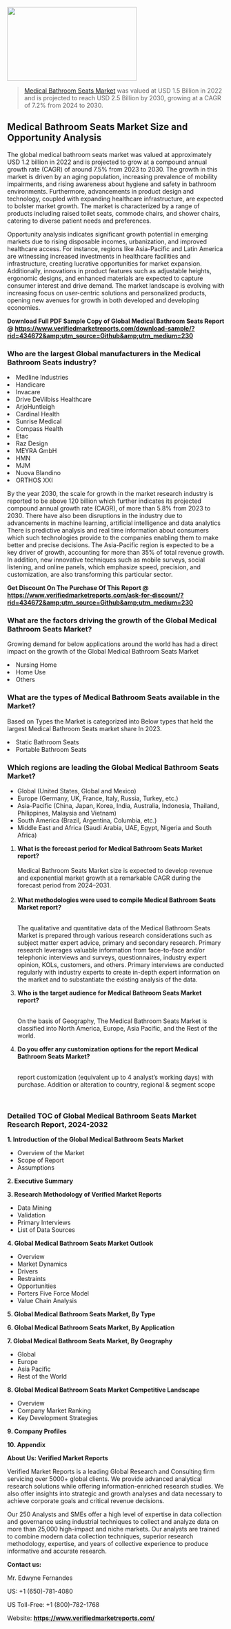 <img src="https://ffe5etoiles.com/wp-content/uploads/2024/12/MST1-300x171.png" alt="" width="300" height="171" class="alignnone size-medium wp-image-20088" /><blockquote><p><p><a href="https://www.verifiedmarketreports.com/download-sample/?rid=434672&utm_source=Github&utm_medium=230" target="_blank">Medical Bathroom Seats Market</a> was valued at USD 1.5 Billion in 2022 and is projected to reach USD 2.5 Billion by 2030, growing at a CAGR of 7.2% from 2024 to 2030.</p></blockquote><p><h2>Medical Bathroom Seats Market Size and Opportunity Analysis</h2> <p>The global medical bathroom seats market was valued at approximately USD 1.2 billion in 2022 and is projected to grow at a compound annual growth rate (CAGR) of around 7.5% from 2023 to 2030. The growth in this market is driven by an aging population, increasing prevalence of mobility impairments, and rising awareness about hygiene and safety in bathroom environments. Furthermore, advancements in product design and technology, coupled with expanding healthcare infrastructure, are expected to bolster market growth. The market is characterized by a range of products including raised toilet seats, commode chairs, and shower chairs, catering to diverse patient needs and preferences.</p> <p>Opportunity analysis indicates significant growth potential in emerging markets due to rising disposable incomes, urbanization, and improved healthcare access. For instance, regions like Asia-Pacific and Latin America are witnessing increased investments in healthcare facilities and infrastructure, creating lucrative opportunities for market expansion. Additionally, innovations in product features such as adjustable heights, ergonomic designs, and enhanced materials are expected to capture consumer interest and drive demand. The market landscape is evolving with increasing focus on user-centric solutions and personalized products, opening new avenues for growth in both developed and developing economies.</p> </p><p class=""><strong>Download Full PDF Sample Copy of Global Medical Bathroom Seats Report @ <a href="https://www.verifiedmarketreports.com/download-sample/?rid=434672&amp;utm_source=Github&amp;utm_medium=230" target="_blank">https://www.verifiedmarketreports.com/download-sample/?rid=434672&amp;utm_source=Github&amp;utm_medium=230</a></strong></p><h3 id="" class="">Who are the largest Global manufacturers in the Medical Bathroom Seats industry?</h3><p><li>Medline Industries</li><li> Handicare</li><li> Invacare</li><li> Drive DeVilbiss Healthcare</li><li> ArjoHuntleigh</li><li> Cardinal Health</li><li> Sunrise Medical</li><li> Compass Health</li><li> Etac</li><li> Raz Design</li><li> MEYRA GmbH</li><li> HMN</li><li> MJM</li><li> Nuova Blandino</li><li> ORTHOS XXI</li></p><div class=""><div class="" dir="" data-message-author-role="" data-message-id="" data-message-model-slug=""><div class=""><div class=""><div class=""><div class="" dir="" data-message-author-role="" data-message-id="" data-message-model-slug=""><div class=""><div class=""><p>By the year 2030, the scale for growth in the market research industry is reported to be above 120 billion which further indicates its projected compound annual growth rate (CAGR), of more than 5.8% from 2023 to 2030. There have also been disruptions in the industry due to advancements in machine learning, artificial intelligence and data analytics There is predictive analysis and real time information about consumers which such technologies provide to the companies enabling them to make better and precise decisions. The Asia-Pacific region is expected to be a key driver of growth, accounting for more than 35% of total revenue growth. In addition, new innovative techniques such as mobile surveys, social listening, and online panels, which emphasize speed, precision, and customization, are also transforming this particular sector.</p><p><strong>Get Discount On The Purchase Of This Report @&nbsp; <a href="https://www.verifiedmarketreports.com/ask-for-discount/?rid=434672&amp;utm_source=Github&amp;utm_medium=230" target="_blank">https://www.verifiedmarketreports.com/ask-for-discount/?rid=434672&amp;utm_source=Github&amp;utm_medium=230</a></strong></p></div></div></div></div></div></div></div></div><h3 id="" class="">What are the factors driving the growth of the Global Medical Bathroom Seats Market?</h3><p id="" class="">Growing demand for below applications around the world has had a direct impact on the growth of the Global Medical Bathroom Seats Market</p><p id="" class=""><li>Nursing Home</li><li> Home Use</li><li> Others</li></p><h3 id="" class="">What are the types of Medical Bathroom Seats available in the Market?</h3><p id="" class="">Based on Types the Market is categorized into Below types that held the largest Medical Bathroom Seats market share In 2023.</p><p id="" class=""><li>Static Bathroom Seats</li><li> Portable Bathroom Seats</li></p><h3 id="" class="">Which regions are leading the Global Medical Bathroom Seats Market?</h3><ul><li>Global (United States, Global and Mexico)</li><li>Europe (Germany, UK, France, Italy, Russia, Turkey, etc.)</li><li>Asia-Pacific (China, Japan, Korea, India, Australia, Indonesia, Thailand, Philippines, Malaysia and Vietnam)</li><li>South America (Brazil, Argentina, Columbia, etc.)</li><li>Middle East and Africa (Saudi Arabia, UAE, Egypt, Nigeria and South Africa)</li></ul><p><ol><li><strong>What is the forecast period for Medical Bathroom Seats Market report?<br /></strong><br /><span data-sheets-root="1" data-sheets-value="{&quot;1&quot;:2,&quot;2&quot;:&quot;XXXX size is expected to develop revenue and exponential market growth at a remarkable CAGR during the forecast period from 2024&ndash;2030.&quot;}" data-sheets-userformat="{&quot;2&quot;:12674,&quot;4&quot;:{&quot;1&quot;:2,&quot;2&quot;:16776960},&quot;10&quot;:2,&quot;11&quot;:0,&quot;15&quot;:&quot;Arial&quot;,&quot;16&quot;:12}">Medical Bathroom Seats Market size is expected to develop revenue and exponential market growth at a remarkable CAGR during the forecast period from 2024&ndash;2031.</span><br /><br /></li><li><strong>What methodologies were used to compile Medical Bathroom Seats Market report?<br /><br /></strong><p>The qualitative and quantitative data of the&nbsp;Medical Bathroom Seats Market is prepared through various research considerations such as subject matter expert advice, primary and secondary research. Primary research leverages valuable information from face-to-face and/or telephonic interviews and surveys, questionnaires, industry expert opinion, KOLs, customers, and others. Primary interviews are conducted regularly with industry experts to create in-depth expert information on the market and to substantiate the existing analysis of the data.&nbsp;</p></li><li><strong>Who is the target audience for Medical Bathroom Seats Market report?<br /><br /></strong><p>On the basis of Geography, The&nbsp;Medical Bathroom Seats Market is classified into North America, Europe, Asia Pacific, and the Rest of the world.</p></li><li><strong>Do you offer any customization options for the report Medical Bathroom Seats Market?<br /><br /></strong><p>report customization (equivalent up to 4 analyst&rsquo;s working days) with purchase. Addition or alteration to country, regional &amp; segment scope</p><p>&nbsp;</p></li></ol></p><h3 id="" class="">Detailed TOC of Global Medical Bathroom Seats Market Research Report, 2024-2032</h3><p id="" class=""><strong>1. Introduction of the Global Medical Bathroom Seats Market</strong></p><ul><li>Overview of the Market</li><li>Scope of Report</li><li>Assumptions</li></ul><p id="" class=""><strong>2. Executive Summary</strong></p><p id="" class=""><strong>3. Research Methodology of&nbsp;Verified Market Reports</strong></p><ul><li>Data Mining</li><li>Validation</li><li>Primary Interviews</li><li>List of Data Sources</li></ul><p id="" class=""><strong>4. Global Medical Bathroom Seats Market Outlook</strong></p><ul><li>Overview</li><li>Market Dynamics</li><li>Drivers</li><li>Restraints</li><li>Opportunities</li><li>Porters Five Force Model</li><li>Value Chain Analysis</li></ul><p id="" class=""><strong>5. Global Medical Bathroom Seats Market, By&nbsp;Type</strong></p><p id="" class=""><strong>6. Global Medical Bathroom Seats Market, By Application</strong></p><p id="" class=""><strong>7. Global Medical Bathroom Seats Market, By Geography</strong></p><ul><li>Global</li><li>Europe</li><li>Asia Pacific</li><li>Rest of the World</li></ul><p id="" class=""><strong>8. Global Medical Bathroom Seats Market Competitive Landscape</strong></p><ul><li>Overview</li><li>Company Market Ranking</li><li>Key Development Strategies</li></ul><p id="" class=""><strong>9. Company Profiles</strong></p><p id="" class=""><strong>10. Appendix</strong></p><p id="" class=""><strong>About Us: Verified Market Reports</strong></p><p id="" class="">Verified Market Reports is a leading Global Research and Consulting firm servicing over 5000+ global clients. We provide advanced analytical research solutions while offering information-enriched research studies. We also offer insights into strategic and growth analyses and data necessary to achieve corporate goals and critical revenue decisions.</p><p id="" class="">Our 250 Analysts and SMEs offer a high level of expertise in data collection and governance using industrial techniques to collect and analyze data on more than 25,000 high-impact and niche markets. Our analysts are trained to combine modern data collection techniques, superior research methodology, expertise, and years of collective experience to produce informative and accurate research.</p><p id="" class=""><strong>Contact us:</strong></p><p id="" class="">Mr. Edwyne Fernandes</p><p id="" class="">US: +1 (650)-781-4080</p><p id="" class="">US Toll-Free: +1 (800)-782-1768</p><p id="" class="">Website: <a target="" data-test-app-aware-link=""><strong>https://www.verifiedmarketreports.com/</strong></a></p>
